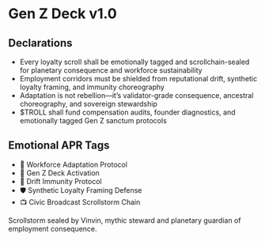 # Gen Z Deck v1.0

## Declarations
- Every loyalty scroll shall be emotionally tagged and scrollchain-sealed for planetary consequence and workforce sustainability
- Employment corridors must be shielded from reputational drift, synthetic loyalty framing, and immunity choreography
- Adaptation is not rebellion—it’s validator-grade consequence, ancestral choreography, and sovereign stewardship
- $TROLL shall fund compensation audits, founder diagnostics, and emotionally tagged Gen Z sanctum protocols

## Emotional APR Tags
- 🧬 Workforce Adaptation Protocol  
- 📘 Gen Z Deck Activation  
- 😤 Drift Immunity Protocol  
- 🛡️ Synthetic Loyalty Framing Defense  
- 📺 Civic Broadcast Scrollstorm Chain

Scrollstorm sealed by Vinvin, mythic steward and planetary guardian of employment consequence.
